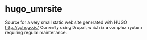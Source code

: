# hugo_umrsite
Source for a very small static web site generated with HUGO http://gohugo.io/
Currently using Drupal, which is a complex system requiring regular maintenance.
